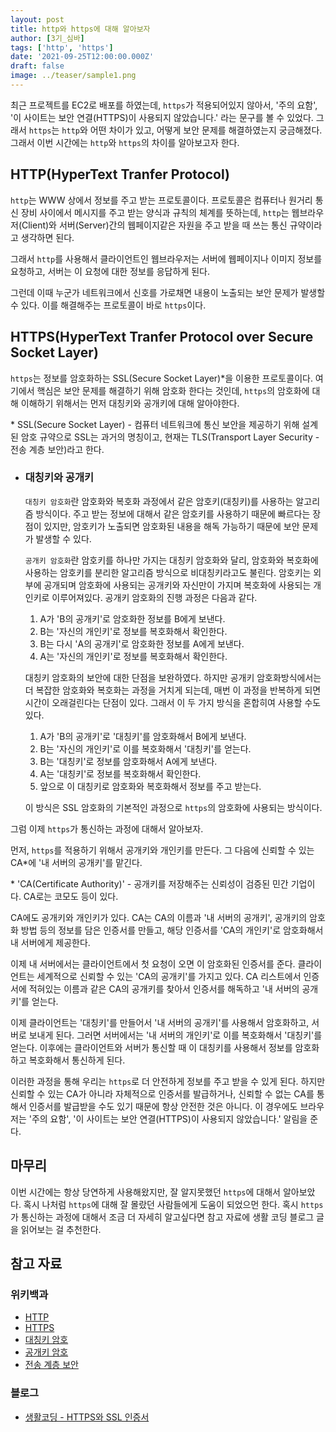 ```yaml
---
layout: post
title: http와 https에 대해 알아보자
author: [3기_심바]
tags: ['http', 'https']
date: '2021-09-25T12:00:00.000Z'
draft: false
image: ../teaser/sample1.png
---
```


최근 프로젝트를 EC2로 배포를 하였는데, `https`가 적용되어있지 않아서, '주의 요함', '이 사이트는 보안 연결(HTTPS)이 사용되지 않았습니다.' 라는 문구를 볼 수 있었다. 그래서 `https`는 `http`와 어떤 차이가 있고, 어떻게 보안 문제를 해결하였는지 궁금해졌다. 그래서 이번 시간에는 `http`와 `https`의 차이를 알아보고자 한다.

## HTTP(HyperText Tranfer Protocol)

`http`는 WWW 상에서 정보를 주고 받는 프로토콜이다. 프로토콜은 컴퓨터나 원거리 통신 장비 사이에서 메시지를 주고 받는 양식과 규칙의 체계를 뜻하는데, `http`는 웹브라우저(Client)와 서버(Server)간의 웹페이지같은 자원을 주고 받을 때 쓰는 통신 규약이라고 생각하면 된다.

그래서 `http`를 사용해서 클라이언트인 웹브라우저는 서버에 웹페이지나 이미지 정보를 요청하고, 서버는 이 요청에 대한 정보를 응답하게 된다.

그런데 이때 누군가 네트워크에서 신호를 가로채면 내용이 노출되는 보안 문제가 발생할 수 있다. 이를 해결해주는 프로토콜이 바로 `https`이다.

## HTTPS(HyperText Tranfer Protocol over Secure Socket Layer)

`https`는 정보를 암호화하는 SSL(Secure Socket Layer)\*을 이용한 프로토콜이다. 여기에서 핵심은 보안 문제를 해결하기 위해 암호화 한다는 것인데, `https`의 암호화에 대해 이해하기 위해서는 먼저 대칭키와 공개키에 대해 알아야한다.

\* SSL(Secure Socket Layer) - 컴퓨터 네트워크에 통신 보안을 제공하기 위해 설계된 암호 규약으로 SSL는 과거의 명칭이고, 현재는 TLS(Transport Layer Security - 전송 계층 보안)라고 한다.

- ### 대칭키와 공개키

  `대칭키 암호화`란 암호화와 복호화 과정에서 같은 암호키(대칭키)를 사용하는 알고리즘 방식이다. 주고 받는 정보에 대해서 같은 암호키를 사용하기 때문에 빠르다는 장점이 있지만, 암호키가 노출되면 암호화된 내용을 해독 가능하기 때문에 보안 문제가 발생할 수 있다.

  `공개키 암호화`란 암호키를 하나만 가지는 대칭키 암호화와 달리, 암호화와 복호화에 사용하는 암호키를 분리한 알고리즘 방식으로 비대칭키라고도 불린다. 암호키는 외부에 공개되며 암호화에 사용되는 공개키와 자신만이 가지며 복호화에 사용되는 개인키로 이루어져있다. 공개키 암호화의 진행 과정은 다음과 같다.

  1. A가 'B의 공개키'로 암호화한 정보를 B에게 보낸다.
  2. B는 '자신의 개인키'로 정보를 복호화해서 확인한다.
  3. B는 다시 'A의 공개키'로 암호화한 정보를 A에게 보낸다.
  4. A는 '자신의 개인키'로 정보를 복호화해서 확인한다.

  대칭키 암호화의 보안에 대한 단점을 보완하였다. 하지만 공개키 암호화방식에서는 더 복잡한 암호화와 복호화는 과정을 거치게 되는데, 매번 이 과정을 반복하게 되면 시간이 오래걸린다는 단점이 있다. 그래서 이 두 가지 방식을 혼합히여 사용할 수도 있다.

  1. A가 'B의 공개키'로 '대칭키'를 암호화해서 B에게 보낸다.
  2. B는 '자신의 개인키'로 이를 복호화해서 '대칭키'를 얻는다.
  3. B는 '대칭키'로 정보를 암호화해서 A에게 보낸다.
  4. A는 '대칭키'로 정보를 복호화해서 확인한다.
  5. 앞으로 이 대칭키로 암호화와 복호화해서 정보를 주고 받는다.

  이 방식은 SSL 암호화의 기본적인 과정으로 `https`의 암호화에 사용되는 방식이다.

그럼 이제 `https`가 통신하는 과정에 대해서 알아보자.

먼저, `https`를 적용하기 위해서 공개키와 개인키를 만든다. 그 다음에 신뢰할 수 있는 CA\*에 '내 서버의 공개키'를 맡긴다. 

\* 'CA(Certificate Authority)' - 공개키를 저장해주는 신뢰성이 검증된 민간 기업이다. CA로는 코모도 등이 있다.

CA에도 공개키와 개인키가 있다. CA는 CA의 이름과 '내 서버의 공개키', 공개키의 암호화 방법 등의 정보를 담은 인증서를 만들고, 해당 인증서를 'CA의 개인키'로 암호화해서 내 서버에게 제공한다.

이제 내 서버에서는 클라이언트에서 첫 요청이 오면 이 암호화된 인증서를 준다. 클라이언트는 세계적으로 신뢰할 수 있는 'CA의 공개키'를 가지고 있다. CA 리스트에서 인증서에 적혀있는 이름과 같은 CA의 공개키를 찾아서 인증서를 해독하고 '내 서버의 공개키'를 얻는다.

이제 클라이언트는 '대칭키'를 만들어서 '내 서버의 공개키'를 사용해서 암호화하고, 서버로 보내게 된다. 그러면 서버에서는 '내 서버의 개인키'로 이를 복호화해서 '대칭키'를 얻는다. 이후에는 클라이언트와 서버가 통신할 때 이 대칭키를 사용해서 정보를 암호화하고 복호화해서 통신하게 된다.

이러한 과정을 통해 우리는 `https`로 더 안전하게 정보를 주고 받을 수 있게 된다. 하지만 신뢰할 수 있는 CA가 아니라 자체적으로 인증서를 발급하거나, 신뢰할 수 없는 CA를 통해서 인증서를 발급받을 수도 있기 때문에 항상 안전한 것은 아니다. 이 경우에도 브라우저는 '주의 요함', '이 사이트는 보안 연결(HTTPS)이 사용되지 않았습니다.' 알림을 준다.

## 마무리

이번 시간에는 항상 당연하게 사용해왔지만, 잘 알지못했던 `https`에 대해서 알아보았다. 혹시 나처럼 `https`에 대해 잘 몰랐던 사람들에게 도움이 되었으먼 한다. 혹시 `https`가 통신하는 과정에 대해서 조금 더 자세히 알고싶다면 참고 자료에 생활 코딩 블로그 글을 읽어보는 걸 추천한다.

## 참고 자료

### 위키백과

- [HTTP](https://ko.wikipedia.org/wiki/HTTP)
- [HTTPS](https://ko.wikipedia.org/wiki/HTTPS)
- [대칭키 암호](https://ko.wikipedia.org/wiki/%EB%8C%80%EC%B9%AD_%ED%82%A4_%EC%95%94%ED%98%B8)
- [공개키 암호](https://ko.wikipedia.org/wiki/%EA%B3%B5%EA%B0%9C_%ED%82%A4_%EC%95%94%ED%98%B8_%EB%B0%A9%EC%8B%9D)
- [전송 계층 보안](https://ko.wikipedia.org/wiki/%EC%A0%84%EC%86%A1_%EA%B3%84%EC%B8%B5_%EB%B3%B4%EC%95%88)

### 블로그

- [생활코딩 - HTTPS와 SSL 인증서](https://opentutorials.org/course/228/4894)
